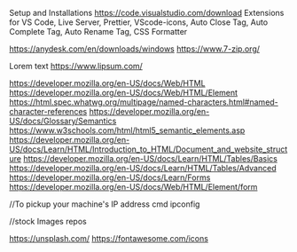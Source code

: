 Setup and Installations
https://code.visualstudio.com/download
Extensions for VS Code,
Live Server,
Prettier,
VScode-icons,
Auto Close Tag,
Auto Complete Tag,
Auto Rename Tag,
CSS Formatter

https://anydesk.com/en/downloads/windows
https://www.7-zip.org/

Lorem text
https://www.lipsum.com/

https://developer.mozilla.org/en-US/docs/Web/HTML
https://developer.mozilla.org/en-US/docs/Web/HTML/Element
https://html.spec.whatwg.org/multipage/named-characters.html#named-character-references
https://developer.mozilla.org/en-US/docs/Glossary/Semantics
https://www.w3schools.com/html/html5_semantic_elements.asp
https://developer.mozilla.org/en-US/docs/Learn/HTML/Introduction_to_HTML/Document_and_website_structure
https://developer.mozilla.org/en-US/docs/Learn/HTML/Tables/Basics
https://developer.mozilla.org/en-US/docs/Learn/HTML/Tables/Advanced
https://developer.mozilla.org/en-US/docs/Learn/Forms
https://developer.mozilla.org/en-US/docs/Web/HTML/Element/form

//To pickup your machine's IP address
cmd 
ipconfig

//stock Images repos

https://unsplash.com/
https://fontawesome.com/icons

